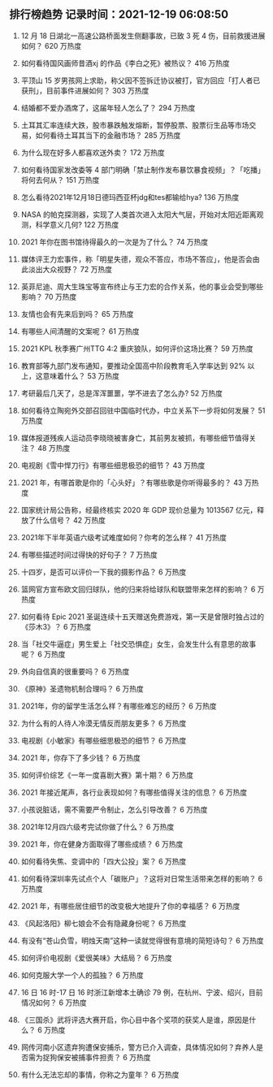
## 排行榜趋势 记录时间：2021-12-19 06:08:50
  
  1. 12 月 18 日湖北一高速公路桥面发生侧翻事故，已致 3 死 4 伤，目前救援进展如何？ 620 万热度
    
  2. 如何看待国风画师昔酒xj 的作品《李白之死》被热议？ 416 万热度
    
  3. 平顶山 15 岁男孩网上求助，称父因不签拆迁协议被打，官方回应「打人者已获刑」，目前事件进展如何？ 303 万热度
    
  4. 结婚都不爱办酒席了，这届年轻人怎么了？ 294 万热度
    
  5. 土耳其汇率连续大跌，股市暴跌触发熔断，暂停股票、股票衍生品等市场交易，如何看待土耳其当下的金融市场？ 285 万热度
    
  6. 为什么现在好多人都喜欢送外卖？ 172 万热度
    
  7. 如何看待国家发改委等 4 部门明确「禁止制作发布暴饮暴食视频」？「吃播」将何去何从？ 151 万热度
    
  8. 怎么看待2021年12月18日德玛西亚杯jdg和tes都输给hya? 136 万热度
    
  9. NASA 的帕克探测器，实现了人类首次进入太阳大气层，开始对太阳近距离观测，科学意义几何? 122 万热度
    
  10. 2021 年你在图书馆待得最久的一次是为了什么？ 74 万热度
    
  11. 媒体评王力宏事件，称「明星失德，观众不答应，市场不答应」，他是否会由此淡出大众视野？ 72 万热度
    
  12. 英菲尼迪、周大生珠宝等宣布终止与王力宏的合作关系，他的事业会受到哪些影响？ 70 万热度
    
  13. 友情也会有先来后到吗？ 65 万热度
    
  14. 有哪些人间清醒的文案呢？ 61 万热度
    
  15. 2021 KPL 秋季赛广州TTG 4:2 重庆狼队，如何评价这场比赛？ 59 万热度
    
  16. 教育部等九部门发布通知，要推动全国高中阶段教育毛入学率达到 92% 以上，这意味着什么？ 53 万热度
    
  17. 考研最后几天了，总是浑浑噩噩，学不进去了怎么办? 52 万热度
    
  18. 如何看待立陶宛外交部召回驻中国临时代办，中立关系下一步将如何发展？ 51 万热度
    
  19. 媒体报道残疾人运动员李晓晓被害身亡，其前男友被抓，有哪些细节值得关注？ 48 万热度
    
  20. 电视剧《雪中悍刀行》有哪些细思极恐的细节？ 43 万热度
    
  21. 2021 年，有哪首歌是你的「心头好」？有哪些歌是你听得最多的？ 43 万热度
    
  22. 国家统计局公告称，经最终核实 2020 年 GDP 现价总量为 1013567 亿元，释放了什么信号？ 42 万热度
    
  23. 2021年下半年英语六级考试难度如何？你考的怎么样？ 41 万热度
    
  24. 有哪些描述时间过得快的好句子？ 7 万热度
    
  25. 十四岁，是否可以评价一下我的摄影作品？ 6 万热度
    
  26. 篮网官方宣布欧文回归球队，他的归来将给球队和联盟带来怎样的影响？ 6 万热度
    
  27. 如何看待 Epic 2021 圣诞连续十五天赠送免费游戏，第一天是曾限时独占过的《莎木3》？ 6 万热度
    
  28. 当「社交牛逼症」男生爱上「社交恐惧症」女生，会发生什么有意思的故事呢？ 6 万热度
    
  29. 外向自信真的很重要吗？ 6 万热度
    
  30. 《原神》圣遗物机制合理吗？ 6 万热度
    
  31. 2021年，你的留学生活怎么样？有哪些难忘的经历？ 6 万热度
    
  32. 为什么有的人待人冷漠无情反而朋友更多？ 6 万热度
    
  33. 电视剧《小敏家》有哪些细思极恐的细节？ 6 万热度
    
  34. 2021 年，你存下了多少钱？ 6 万热度
    
  35. 如何评价综艺《一年一度喜剧大赛》第十期？ 6 万热度
    
  36. 2021 年接近尾声，各行业表现如何？有哪些值得关注的信息？ 6 万热度
    
  37. 小孩说脏话，需不需要严令制止，怎么引导改善？ 6 万热度
    
  38. 2021年12月四六级考完试你做了什么？ 6 万热度
    
  39. 2021 年，你在健身方面取得了哪些成绩？ 6 万热度
    
  40. 如何看待失焦、变调中的「四大公投」案？ 6 万热度
    
  41. 如何看待深圳率先试点个人「碳账户」？这将对日常生活带来怎样的影响？ 6 万热度
    
  42. 2021 年，有哪些居住细节的改变极大地提升了你的幸福感？ 6 万热度
    
  43. 《风起洛阳》柳七娘会不会有隐藏身份呢？ 6 万热度
    
  44. 有没有“苍山负雪，明烛天南”这种一读就觉得很有意境的简短诗句？ 6 万热度
    
  45. 如何评价电视剧《爱很美味》大结局？ 6 万热度
    
  46. 如何克服大学一个人的孤独？ 6 万热度
    
  47. 16 日 16 时-17 日 16 时浙江新增本土确诊 79 例，在杭州、宁波、绍兴，目前情况如何？ 6 万热度
    
  48. 《三国杀》武将评选大赛开启，你心目中各个奖项的获奖人是谁，原因是什么？ 6 万热度
    
  49. 网传河南小区遗弃狗遭保安捕杀，警方已介入调查，具体情况如何？弃养人是否需为捉狗保安被捕事件担责？ 6 万热度
    
  50. 有什么无法忘却的事情，你称之为童年？ 6 万热度
    